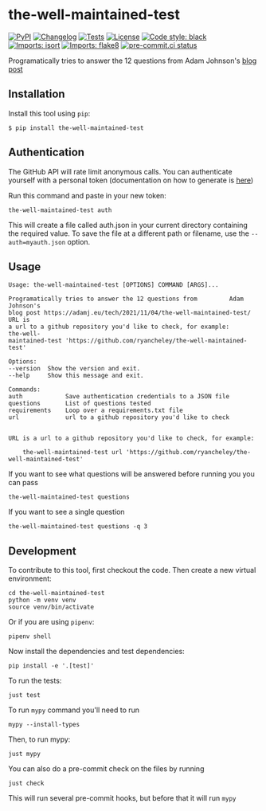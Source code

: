 # the-well-maintained-test

[![PyPI](https://img.shields.io/pypi/v/the-well-maintained-test.svg)](https://pypi.org/project/the-well-maintained-test/)
[![Changelog](https://img.shields.io/github/v/release/ryancheley/the-well-maintained-test?include_prereleases&label=changelog)](https://github.com/ryancheley/the-well-maintained-test/releases)
[![Tests](https://github.com/ryancheley/the-well-maintained-test/workflows/Test/badge.svg)](https://github.com/ryancheley/the-well-maintained-test/actions?query=workflow%3ATest)
[![License](https://img.shields.io/badge/license-Apache%202.0-blue.svg)](https://github.com/ryancheley/the-well-maintained-test/blob/master/LICENSE)
[![Code style: black](https://img.shields.io/badge/code%20style-black-000000.svg)](https://github.com/psf/black)
[![Imports: isort](https://img.shields.io/badge/%20imports-isort-%231674b1?style=flat&labelColor=ef8336)](https://pycqa.github.io/isort/)
[![Imports: flake8](https://img.shields.io/badge/%20imports-flake8-%231674b1?style=flat&labelColor=ef8336)](https://pycqa.github.io/flake8/)
[![pre-commit.ci status](https://results.pre-commit.ci/badge/github/ryancheley/the-well-maintained-test/main.svg)](https://results.pre-commit.ci/latest/github/ryancheley/the-well-maintained-test/main)



Programatically tries to answer the 12 questions from Adam Johnson's [blog post](https://adamj.eu/tech/2021/11/04/the-well-maintained-test/)

## Installation

Install this tool using `pip`:

    $ pip install the-well-maintained-test


## Authentication
The GitHub API will rate limit anonymous calls. You can authenticate yourself with a personal token (documentation on how to generate is [here](https://github.com/settings/tokens))

Run this command and paste in your new token:

    the-well-maintained-test auth

This will create a file called auth.json in your current directory containing the required value. To save the file at a different path or filename, use the `--auth=myauth.json` option.

## Usage

    Usage: the-well-maintained-test [OPTIONS] COMMAND [ARGS]...

    Programatically tries to answer the 12 questions from         Adam Johnson's
    blog post https://adamj.eu/tech/2021/11/04/the-well-maintained-test/ URL is
    a url to a github repository you'd like to check, for example:     the-well-
    maintained-test 'https://github.com/ryancheley/the-well-maintained-test'

    Options:
    --version  Show the version and exit.
    --help     Show this message and exit.

    Commands:
    auth            Save authentication credentials to a JSON file
    questions       List of questions tested
    requirements    Loop over a requirements.txt file
    url             url to a github repository you'd like to check


    URL is a url to a github repository you'd like to check, for example:

        the-well-maintained-test url 'https://github.com/ryancheley/the-well-maintained-test'

If you want to see what questions will be answered before running you you can pass 

    the-well-maintained-test questions

If you want to see a single question

    the-well-maintained-test questions -q 3


## Development

To contribute to this tool, first checkout the code. Then create a new virtual environment:

    cd the-well-maintained-test
    python -m venv venv
    source venv/bin/activate

Or if you are using `pipenv`:

    pipenv shell

Now install the dependencies and test dependencies:

    pip install -e '.[test]'

To run the tests:

    just test

To run `mypy` command you'll need to run

    mypy --install-types

Then, to run mypy:

    just mypy

You can also do a pre-commit check on the files by running

    just check

This will run several pre-commit hooks, but before that it will run `mypy`
